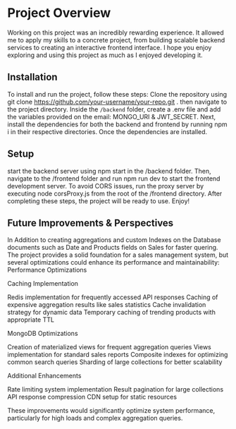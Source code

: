 # Project Overview

Working on this project was an incredibly rewarding experience. It allowed me to apply my skills to a concrete project,
from building scalable backend services to creating an interactive frontend interface.
I hope you enjoy exploring and using this project as much as I enjoyed developing it.

## Installation 

To install and run the project, follow these steps:
 Clone the repository using git clone https://github.com/your-username/your-repo.git .
 then navigate to the project directory.
 Inside the `/backend` folder, create a .env file and add the variables provided on the email: MONGO_URI & JWT_SECRET.
 Next, install the dependencies for both the backend and frontend by running npm i in their respective directories.
 Once the dependencies are installed.
 ## Setup
 start the backend server using npm start in the /backend folder.
 Then, navigate to the /frontend folder and run npm run dev to start the frontend development server.
 To avoid CORS issues, run the proxy server by executing node corsProxy.js from the root of the /frontend directory.
 After completing these steps, the project will be ready to use. Enjoy!


## Future Improvements & Perspectives

   In Addition to creating aggregations and custom Indexes on the Database documents such as Date and Products fields on Sales for faster quering.
 The project provides a solid foundation for a sales management system, but several optimizations could enhance its performance and maintainability:
Performance Optimizations

Caching Implementation

Redis implementation for frequently accessed API responses
Caching of expensive aggregation results like sales statistics
Cache invalidation strategy for dynamic data
Temporary caching of trending products with appropriate TTL


MongoDB Optimizations

Creation of materialized views for frequent aggregation queries
Views implementation for standard sales reports
Composite indexes for optimizing common search queries
Sharding of large collections for better scalability


Additional Enhancements

Rate limiting system implementation
Result pagination for large collections
API response compression
CDN setup for static resources



These improvements would significantly optimize system performance, particularly for high loads and complex aggregation queries.
